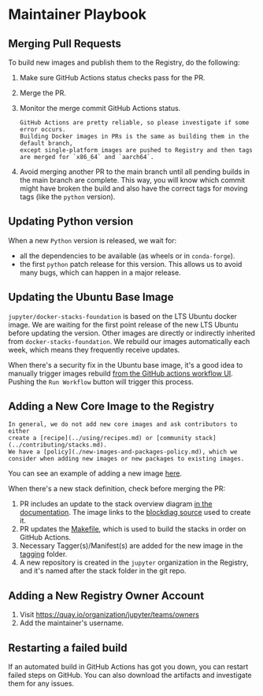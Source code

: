 # Maintainer Playbook

## Merging Pull Requests

To build new images and publish them to the Registry, do the following:

1. Make sure GitHub Actions status checks pass for the PR.
2. Merge the PR.
3. Monitor the merge commit GitHub Actions status.

   ```{note}
   GitHub Actions are pretty reliable, so please investigate if some error occurs.
   Building Docker images in PRs is the same as building them in the default branch,
   except single-platform images are pushed to Registry and then tags are merged for `x86_64` and `aarch64`.
   ```

4. Avoid merging another PR to the main branch until all pending builds in the main branch are complete.
   This way, you will know which commit might have broken the build
   and also have the correct tags for moving tags (like the `python` version).

## Updating Python version

When a new `Python` version is released, we wait for:

- all the dependencies to be available (as wheels or in `conda-forge`).
- the first `python` patch release for this version.
  This allows us to avoid many bugs, which can happen in a major release.

## Updating the Ubuntu Base Image

`jupyter/docker-stacks-foundation` is based on the LTS Ubuntu docker image.
We are waiting for the first point release of the new LTS Ubuntu before updating the version.
Other images are directly or indirectly inherited from `docker-stacks-foundation`.
We rebuild our images automatically each week, which means they frequently receive updates.

When there's a security fix in the Ubuntu base image, it's a good idea to manually trigger images rebuild
[from the GitHub actions workflow UI](https://github.com/jupyter/docker-stacks/actions/workflows/docker.yml).
Pushing the `Run Workflow` button will trigger this process.

## Adding a New Core Image to the Registry

```{note}
In general, we do not add new core images and ask contributors to either
create a [recipe](../using/recipes.md) or [community stack](../contributing/stacks.md).
We have a [policy](./new-images-and-packages-policy.md), which we consider when adding new images or new packages to existing images.
```

You can see an example of adding a new image [here](https://github.com/jupyter/docker-stacks/pull/1936/files).

When there's a new stack definition, check before merging the PR:

1. PR includes an update to the stack overview diagram
   [in the documentation](../using/selecting.md#image-relationships).
   The image links to the [blockdiag source](http://interactive.blockdiag.com/) used to create it.
2. PR updates the [Makefile](https://github.com/jupyter/docker-stacks/blob/main/Makefile),
   which is used to build the stacks in order on GitHub Actions.
3. Necessary Tagger(s)/Manifest(s) are added for the new image
   in the [tagging](https://github.com/jupyter/docker-stacks/tree/main/tagging) folder.
4. A new repository is created in the `jupyter` organization in the Registry,
   and it's named after the stack folder in the git repo.

## Adding a New Registry Owner Account

1. Visit <https://quay.io/organization/jupyter/teams/owners>
2. Add the maintainer's username.

## Restarting a failed build

If an automated build in GitHub Actions has got you down, you can restart failed steps on GitHub.
You can also download the artifacts and investigate them for any issues.
